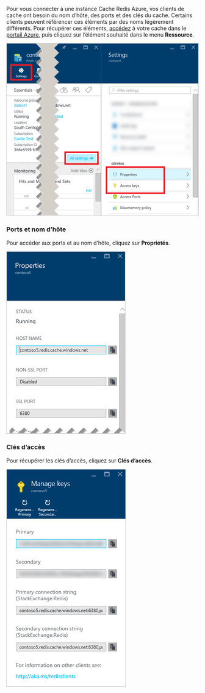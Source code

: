 Pour vous connecter à une instance Cache Redis Azure, vos clients de cache ont besoin du nom d’hôte, des ports et des clés du cache. Certains clients peuvent référencer ces éléments par des noms légèrement différents. Pour récupérer ces éléments, [accédez](../articles/redis-cache/cache-configure.md#configure-redis-cache-settings) à votre cache dans le [portail Azure](https://portal.azure.com), puis cliquez sur l’élément souhaité dans le menu **Ressource**. 

![Paramètres du cache Redis](media/redis-cache-access-keys/redis-cache-settings.png)

### <a name="host-name-and-ports"></a>Ports et nom d’hôte
Pour accéder aux ports et au nom d’hôte, cliquez sur **Propriétés**.

![Propriétés du cache Redis](media/redis-cache-access-keys/redis-cache-properties.png)

### <a name="access-keys"></a>Clés d’accès
Pour récupérer les clés d’accès, cliquez sur **Clés d’accès**.

![Clés d’accès du cache Redis](media/redis-cache-access-keys/redis-cache-access-keys.png)



<!--HONumber=Feb17_HO2-->


